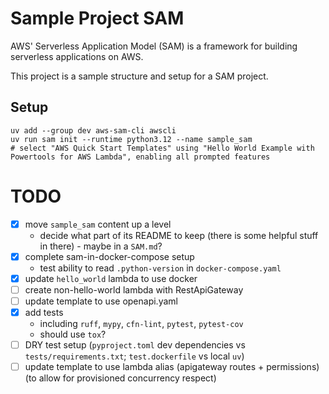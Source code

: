 # Sample Project SAM

AWS' Serverless Application Model (SAM) is a framework for building serverless applications on AWS.

This project is a sample structure and setup for a SAM project.

## Setup

```shell
uv add --group dev aws-sam-cli awscli
uv run sam init --runtime python3.12 --name sample_sam
# select "AWS Quick Start Templates" using "Hello World Example with Powertools for AWS Lambda", enabling all prompted features
```

# TODO
- [x] move `sample_sam` content up a level
  - decide what part of its README to keep (there is some helpful stuff in there) - maybe in a `SAM.md`?
- [x] complete sam-in-docker-compose setup
  - test ability to read `.python-version` in `docker-compose.yaml`
- [x] update `hello_world` lambda to use docker
- [ ] create non-hello-world lambda with RestApiGateway
- [ ] update template to use openapi.yaml
- [x] add tests
  - including `ruff`, `mypy`, `cfn-lint`, `pytest`, `pytest-cov`
  - should use `tox`?
- [ ] DRY test setup (`pyproject.toml` dev dependencies vs `tests/requirements.txt`; `test.dockerfile` vs local `uv`)
- [ ] update template to use lambda alias (apigateway routes + permissions) (to allow for provisioned concurrency respect)
